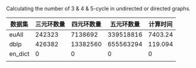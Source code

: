 Calculating the number of 3 & 4 & 5-cycle in undirected or directed graphs.

| 数据集     | 三元环数量  | 四元环数量    | 五元环数量     | 计算时间    |
| ------- | ------ | -------- | --------- | ------- |
| euAll   | 242323 | 7138692  | 339518816 | 7403.24 |
| dblp    | 426382 | 13382560 | 655563294 | 119.094 |
| en_dict | 0      | 0        | 0         | 0       |
|         |        |          |           |         |

